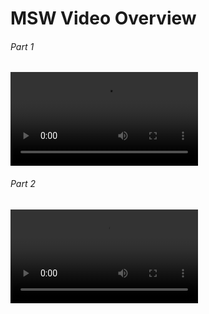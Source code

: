# MSW Video Overview



###### Part 1

<video src="../_markdown_assets/videos/msw-overview-and-setup-part-1.mp4"></video>



###### Part 2

<video src="../_markdown_assets/videos/msw-overview-and-setup-part-2.mp4"></video>


